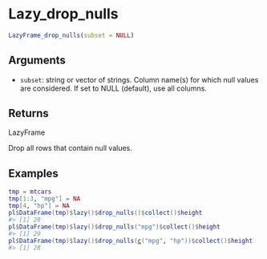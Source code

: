 # Lazy_drop_nulls

```r
LazyFrame_drop_nulls(subset = NULL)
```

## Arguments

- `subset`: string or vector of strings. Column name(s) for which null values are considered. If set to NULL (default), use all columns.

## Returns

LazyFrame

Drop all rows that contain null values.

## Examples

<pre class='r-example'><code><span class='r-in'><span><span class='va'>tmp</span> <span class='op'>=</span> <span class='va'>mtcars</span></span></span>
<span class='r-in'><span><span class='va'>tmp</span><span class='op'>[</span><span class='fl'>1</span><span class='op'>:</span><span class='fl'>3</span>, <span class='st'>"mpg"</span><span class='op'>]</span> <span class='op'>=</span> <span class='cn'>NA</span></span></span>
<span class='r-in'><span><span class='va'>tmp</span><span class='op'>[</span><span class='fl'>4</span>, <span class='st'>"hp"</span><span class='op'>]</span> <span class='op'>=</span> <span class='cn'>NA</span></span></span>
<span class='r-in'><span><span class='va'>pl</span><span class='op'>$</span><span class='fu'>DataFrame</span><span class='op'>(</span><span class='va'>tmp</span><span class='op'>)</span><span class='op'>$</span><span class='fu'>lazy</span><span class='op'>(</span><span class='op'>)</span><span class='op'>$</span><span class='fu'>drop_nulls</span><span class='op'>(</span><span class='op'>)</span><span class='op'>$</span><span class='fu'>collect</span><span class='op'>(</span><span class='op'>)</span><span class='op'>$</span><span class='va'>height</span></span></span>
<span class='r-out co'><span class='r-pr'>#&gt;</span> [1] 28</span>
<span class='r-in'><span><span class='va'>pl</span><span class='op'>$</span><span class='fu'>DataFrame</span><span class='op'>(</span><span class='va'>tmp</span><span class='op'>)</span><span class='op'>$</span><span class='fu'>lazy</span><span class='op'>(</span><span class='op'>)</span><span class='op'>$</span><span class='fu'>drop_nulls</span><span class='op'>(</span><span class='st'>"mpg"</span><span class='op'>)</span><span class='op'>$</span><span class='fu'>collect</span><span class='op'>(</span><span class='op'>)</span><span class='op'>$</span><span class='va'>height</span></span></span>
<span class='r-out co'><span class='r-pr'>#&gt;</span> [1] 29</span>
<span class='r-in'><span><span class='va'>pl</span><span class='op'>$</span><span class='fu'>DataFrame</span><span class='op'>(</span><span class='va'>tmp</span><span class='op'>)</span><span class='op'>$</span><span class='fu'>lazy</span><span class='op'>(</span><span class='op'>)</span><span class='op'>$</span><span class='fu'>drop_nulls</span><span class='op'>(</span><span class='fu'><a href='https://rdrr.io/r/base/c.html'>c</a></span><span class='op'>(</span><span class='st'>"mpg"</span>, <span class='st'>"hp"</span><span class='op'>)</span><span class='op'>)</span><span class='op'>$</span><span class='fu'>collect</span><span class='op'>(</span><span class='op'>)</span><span class='op'>$</span><span class='va'>height</span></span></span>
<span class='r-out co'><span class='r-pr'>#&gt;</span> [1] 28</span>
 </code></pre>